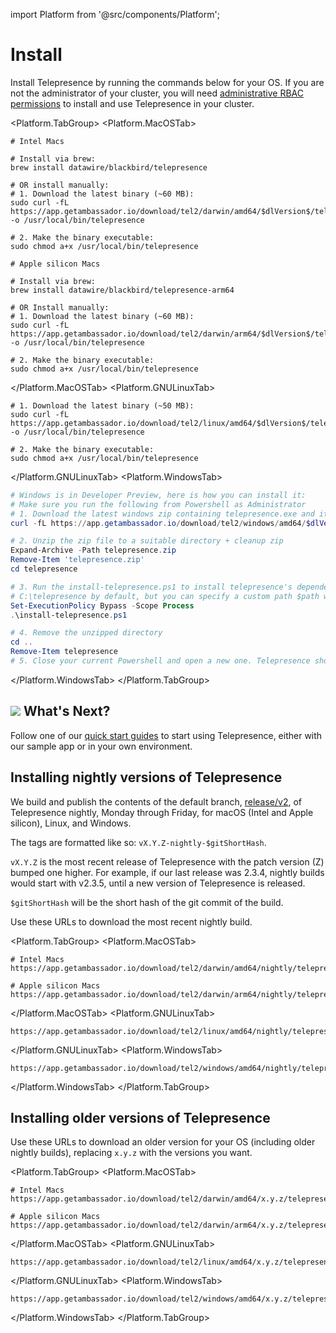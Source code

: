 import Platform from '@src/components/Platform';

# Install

Install Telepresence by running the commands below for your OS. If you are not the administrator of your cluster, you will need [administrative RBAC permissions](../reference/rbac#administrating-telepresence) to install and use Telepresence in your cluster.

<Platform.TabGroup>
<Platform.MacOSTab>

```shell
# Intel Macs

# Install via brew:
brew install datawire/blackbird/telepresence

# OR install manually:
# 1. Download the latest binary (~60 MB):
sudo curl -fL https://app.getambassador.io/download/tel2/darwin/amd64/$dlVersion$/telepresence -o /usr/local/bin/telepresence

# 2. Make the binary executable:
sudo chmod a+x /usr/local/bin/telepresence

# Apple silicon Macs

# Install via brew:
brew install datawire/blackbird/telepresence-arm64

# OR Install manually:
# 1. Download the latest binary (~60 MB):
sudo curl -fL https://app.getambassador.io/download/tel2/darwin/arm64/$dlVersion$/telepresence -o /usr/local/bin/telepresence

# 2. Make the binary executable:
sudo chmod a+x /usr/local/bin/telepresence
```

</Platform.MacOSTab>
<Platform.GNULinuxTab>

```shell
# 1. Download the latest binary (~50 MB):
sudo curl -fL https://app.getambassador.io/download/tel2/linux/amd64/$dlVersion$/telepresence -o /usr/local/bin/telepresence

# 2. Make the binary executable:
sudo chmod a+x /usr/local/bin/telepresence
```

</Platform.GNULinuxTab>
<Platform.WindowsTab>

```powershell
# Windows is in Developer Preview, here is how you can install it:
# Make sure you run the following from Powershell as Administrator
# 1. Download the latest windows zip containing telepresence.exe and its dependencies (~50 MB):
curl -fL https://app.getambassador.io/download/tel2/windows/amd64/$dlVersion$/telepresence.zip -o telepresence.zip

# 2. Unzip the zip file to a suitable directory + cleanup zip
Expand-Archive -Path telepresence.zip
Remove-Item 'telepresence.zip'
cd telepresence

# 3. Run the install-telepresence.ps1 to install telepresence's dependencies. It will install telepresence to
# C:\telepresence by default, but you can specify a custom path $path with -Path $path
Set-ExecutionPolicy Bypass -Scope Process
.\install-telepresence.ps1

# 4. Remove the unzipped directory
cd ..
Remove-Item telepresence
# 5. Close your current Powershell and open a new one. Telepresence should now be usable as telepresence.exe
```

</Platform.WindowsTab>
</Platform.TabGroup>

## <img class="os-logo" src="../images/logo.png"/> What's Next?

Follow one of our [quick start guides](../quick-start/) to start using Telepresence, either with our sample app or in your own environment.

## Installing nightly versions of Telepresence

We build and publish the contents of the default branch, [release/v2](https://github.com/TinderBackend/telepresence), of Telepresence
nightly, Monday through Friday, for macOS (Intel and Apple silicon), Linux, and Windows.

The tags are formatted like so: `vX.Y.Z-nightly-$gitShortHash`.

`vX.Y.Z` is the most recent release of Telepresence with the patch version (Z) bumped one higher.
For example, if our last release was 2.3.4, nightly builds would start with v2.3.5, until a new
version of Telepresence is released.

`$gitShortHash` will be the short hash of the git commit of the build.

Use these URLs to download the most recent nightly build.

<Platform.TabGroup>
<Platform.MacOSTab>

```shell
# Intel Macs
https://app.getambassador.io/download/tel2/darwin/amd64/nightly/telepresence

# Apple silicon Macs
https://app.getambassador.io/download/tel2/darwin/arm64/nightly/telepresence
```

</Platform.MacOSTab>
<Platform.GNULinuxTab>

```
https://app.getambassador.io/download/tel2/linux/amd64/nightly/telepresence
```

</Platform.GNULinuxTab>
<Platform.WindowsTab>

```
https://app.getambassador.io/download/tel2/windows/amd64/nightly/telepresence.zip
```

</Platform.WindowsTab>
</Platform.TabGroup>

## Installing older versions of Telepresence

Use these URLs to download an older version for your OS (including older nightly builds), replacing `x.y.z` with the versions you want.

<Platform.TabGroup>
<Platform.MacOSTab>

```shell
# Intel Macs
https://app.getambassador.io/download/tel2/darwin/amd64/x.y.z/telepresence

# Apple silicon Macs
https://app.getambassador.io/download/tel2/darwin/arm64/x.y.z/telepresence
```

</Platform.MacOSTab>
<Platform.GNULinuxTab>

```
https://app.getambassador.io/download/tel2/linux/amd64/x.y.z/telepresence
```

</Platform.GNULinuxTab>
<Platform.WindowsTab>

```
https://app.getambassador.io/download/tel2/windows/amd64/x.y.z/telepresence
```

</Platform.WindowsTab>
</Platform.TabGroup>
